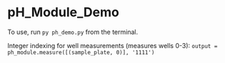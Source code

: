 # pH_Module_Demo

To use, run `py ph_demo.py` from the terminal.

Integer indexing for well measurements (measures wells 0-3): `output = ph_module.measure([(sample_plate, 0)], '1111')`
